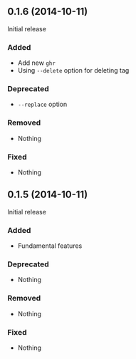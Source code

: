 ## 0.1.6 (2014-10-11)

Initial release

### Added

- Add new `ghr`
- Using `--delete` option for deleting tag

### Deprecated

- `--replace` option

### Removed

- Nothing

### Fixed

- Nothing


## 0.1.5 (2014-10-11)

Initial release

### Added

- Fundamental features

### Deprecated

- Nothing

### Removed

- Nothing

### Fixed

- Nothing


